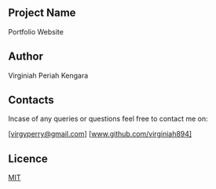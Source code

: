 ## Project Name

Portfolio Website

## Author  
Virginiah Periah Kengara

## Contacts
Incase of any queries or questions feel free to contact me on:

[virgyperry@gmail.com]
[www.github.com/virginiah894]

## Licence
[MIT](https://github.com/virginiah894/My-portfolio-updated/blob/master/LICENSE)